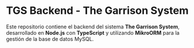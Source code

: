 # TGS Backend - The Garrison System

Este repositorio contiene el backend del sistema **The Garrison System**, desarrollado en **Node.js** con **TypeScript** y utilizando **MikroORM** para la gestión de la base de datos MySQL.
